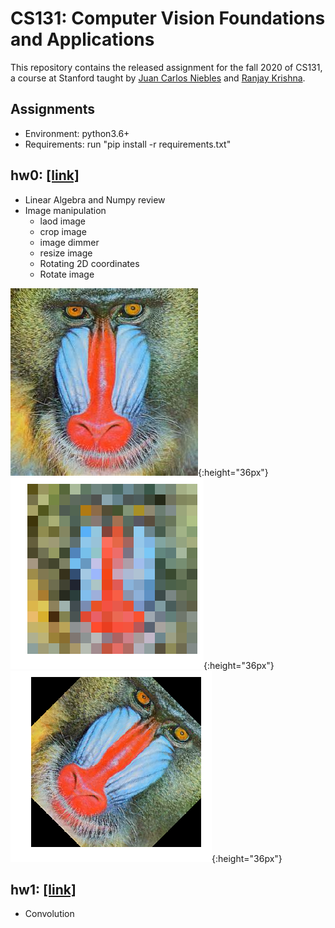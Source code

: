 # CS131: Computer Vision Foundations and Applications

This repository contains the released assignment for the fall 2020 of CS131, a course at Stanford taught by [Juan Carlos Niebles](http://www.niebles.net/) and [Ranjay Krishna](http://ranjaykrishna.com/index.html).

## Assignments

* Environment: python3.6+
* Requirements: run     "pip install -r requirements.txt"

## hw0: [[link]](https://github.com/RRRChangeche/Stanford_CS131_2020/tree/main/fall_2020/hw0_release)

* Linear Algebra and Numpy review
* Image manipulation
  * laod image
  * crop image
  * image dimmer
  * resize image
  * Rotating 2D coordinates
  * Rotate image
  
![0_1](fall_2020/hw0_release/image1.jpg){:height="36px"}
![0_2](fall_2020/hw0_release/16_16_baboon.png){:height="36px"}
![0_3](fall_2020/hw0_release/rotated_output.png){:height="36px"}

## hw1: [[link]](https://github.com/RRRChangeche/Stanford_CS131_2020/tree/main/fall_2020/hw1_release)

* Convolution
